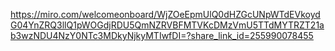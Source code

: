 https://miro.com/welcomeonboard/WjZOeEpmUlQ0dHZGcUNpWTdEVkoydG04YnZRQ3llQ1pWOGdjRDU5QmNZRVBFMTVKcDMzVmU5TTdMYTRZT21ab3wzNDU4NzY0NTc3MDkyNjkyMTIwfDI=?share_link_id=255990078455
